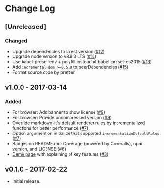 # Change Log

## [Unreleased]

### Changed

* Upgrade dependencies to latest version ([#12](https://github.com/yhatt/markdown-it-incremental-dom/pull/12))
* Upgrade node version to v8.9.3 LTS ([#16](https://github.com/yhatt/markdown-it-incremental-dom/pull/16))
* Use babel-preset-env + polyfill instead of babel-preset-es2015 ([#13](https://github.com/yhatt/markdown-it-incremental-dom/pull/13))
* Add `incremental-dom >=0.5.0` to peerDependencies ([#15](https://github.com/yhatt/markdown-it-incremental-dom/pull/15))
* Format source code by prettier

## v1.0.0 - 2017-03-14

### Added

* For browser: Add banner to show license ([#9](https://github.com/yhatt/markdown-it-incremental-dom/pull/9))
* For browser: Provide uncompressed version ([#9](https://github.com/yhatt/markdown-it-incremental-dom/pull/9))
* Override markdown-it's default renderer rules by incrementalized functions for better performance ([#7](https://github.com/yhatt/markdown-it-incremental-dom/pull/7))
* Option argument on initialize that supported `incrementalizeDefaultRules` ([#7](https://github.com/yhatt/markdown-it-incremental-dom/pull/7))
* Badges on README.md: Coverage (powered by Coveralls), npm version, and LICENSE ([#6](https://github.com/yhatt/markdown-it-incremental-dom/pull/6))
* [Demo page](https://yhatt.github.io/markdown-it-incremental-dom/) with explaining of key features ([#3](https://github.com/yhatt/markdown-it-incremental-dom/issue/3))

## v0.1.0 - 2017-02-22

* Initial release.
